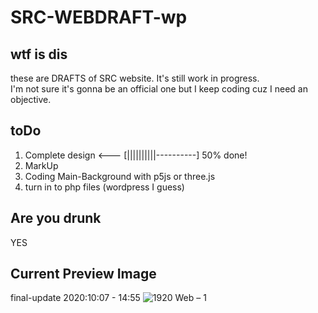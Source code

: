 # SRC-WEBDRAFT-wp

## wtf is dis
these are DRAFTS of SRC website. It's still work in progress. <br>I'm not sure it's gonna be an official one but I keep coding cuz I need an objective.

## toDo
1. Complete design <--- [||||||||||----------] 50% done!
2. MarkUp
3. Coding Main-Background with p5js or three.js
4. turn in to php files (wordpress I guess)

## Are you drunk
YES

## Current Preview Image
final-update 2020:10:07 - 14:55
![1920 Web – 1](https://raw.githubusercontent.com/DABURUTTI/SRC-WEBDRAFT-wp/master/img/1920%20Web%20%E2%80%93%201.png)
